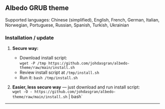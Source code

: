 ## Albedo GRUB theme

Supported languages: Chinese (simplified), English, French, German, Italian, Norwegian, Portuguese, Russian, Spanish, Turkish, Ukrainian

### Installation / update

1. **Secure way:**
    - Download install script:  
    `wget -P /tmp https://github.com/johdasgran/albedo-theme/raw/main/install.sh`
    - Review install script at `/tmp/install.sh`
    - Run it: `bash /tmp/install.sh`

2. **Easier, less secure way** — just download and run install script:  
    `wget -O - https://github.com/johdasgran/albedo-theme/raw/main/install.sh` | bash`

---

